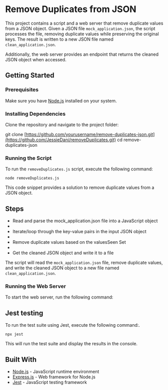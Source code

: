 # Remove Duplicates from JSON

This project contains a script and a web server that remove duplicate values from a JSON object. Given a JSON file `mock_application.json`, the script processes the file, removing duplicate values while preserving the original keys. The result is written to a new JSON file named `clean_application.json`.

Additionally, the web server provides an endpoint that returns the cleaned JSON object when accessed.

## Getting Started


### Prerequisites

Make sure you have [Node.js](https://nodejs.org/) installed on your system.

### Installing Dependencies

Clone the repository and navigate to the project folder:

git clone [https://github.com/yourusername/remove-duplicates-json.git](https://github.com/JessieDani/removeDuplicates.git)
cd remove-duplicates-json


### Running the Script

To run the `removeDuplicates.js` script, execute the following command:

`node removeDuplicates.js`

This code snippet provides a solution to remove duplicate values from a JSON object.

## Steps

* Read and parse the mock_application.json file into a JavaScript object
* 
* Iterate/loop through the key-value pairs in the input JSON object
* 
* Remove duplicate values based on the valuesSeen Set
* 
* Get the cleaned JSON object and write it to a file


The script will read the `mock_application.json` file, remove duplicate values, and write the cleaned JSON object to a new file named `clean_application.json`.

### Running the Web Server

To start the web server, run the following command:

## Jest testing

To run the test suite using Jest, execute the following command:.

`npx jest`


This will run the test suite and display the results in the console.


## Built With

- [Node.js](https://nodejs.org/) - JavaScript runtime environment
- [Express.js](https://expressjs.com/) - Web framework for Node.js
- [Jest](https://jestjs.io/) - JavaScript testing framework





